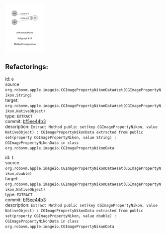<img src=subgraph_atomic_14.svg width=25%>

## Refactorings:

id: `0`\
source `org.robovm.apple.imageio.CGImagePropertyNikonData#set(CGImagePropertyNikon,String)`\
target: `org.robovm.apple.imageio.CGImagePropertyNikonData#set(CGImagePropertyNikon,NativeObject)`\
type: `EXTRACT`\
commit: [bf5ee44b3](https://github.com/robovm/robovm/commit/bf5ee44b3b576e01ab09cae9f50300417b01dc07)\
description: `Extract Method public set(key CGImagePropertyNikon, value NativeObject) : CGImagePropertyNikonData extracted from public set(property CGImagePropertyNikon, value String) : CGImagePropertyNikonData in class org.robovm.apple.imageio.CGImagePropertyNikonData`

id: `1`\
source `org.robovm.apple.imageio.CGImagePropertyNikonData#set(CGImagePropertyNikon,double)`\
target: `org.robovm.apple.imageio.CGImagePropertyNikonData#set(CGImagePropertyNikon,NativeObject)`\
type: `EXTRACT`\
commit: [bf5ee44b3](https://github.com/robovm/robovm/commit/bf5ee44b3b576e01ab09cae9f50300417b01dc07)\
description: `Extract Method public set(key CGImagePropertyNikon, value NativeObject) : CGImagePropertyNikonData extracted from public set(property CGImagePropertyNikon, value double) : CGImagePropertyNikonData in class org.robovm.apple.imageio.CGImagePropertyNikonData`

